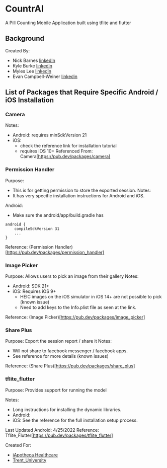 # CountrAI

A Pill Counting Mobile Application built using tflite and flutter

## Background

Created By: 
- Nick Barnes [linkedIn](https://www.linkedin.com/in/nicksbarnes)
- Kyle Burke [linkedin](https://www.linkedin.com/in/kyle-burke-5557a2238/)
- Myles Lee [linkedin](https://www.linkedin.com/in/myles-lee-455497197/)
- Evan Campbell-Weiner [linkedin](https://www.linkedin.com/in/evancampbellweiner/)



## List of Packages that Require Specific Android / iOS Installation

### Camera
Notes:
- Android: requires minSdkVersion 21
- iOS: 
    - check the reference link for installation tutorial
    - requires iOS 10+
Referenced From: Camera[https://pub.dev/packages/camera]

### Permission Handler
Purpose: 
- This is for getting permission to store the exported session. 
Notes: 
- It has very specific installation instructions for Android and iOS. 

Android:
- Make sure the android/app/build.gradle has
```
android {
    compileSdkVersion 31
    ...
}
```
Reference: (Permission Handler)[https://pub.dev/packages/permission_handler]

### Image Picker
Purpose: Allows users to pick an image from their gallery
Notes:
- Android: SDK 21+
- iOS: Requires iOS 9+
    - HEIC images on the iOS simulator in iOS 14+ are not possible to pick (known issue)
    - Need to add keys to the Info.plist file as seen at the link.
  
Reference: (Image Picker)[https://pub.dev/packages/image_picker]

### Share Plus 
Purpose: Export the session report / share it
Notes:
- Will not share to facebook messenger / facebook apps. 
- See reference for more details (known issues)

Reference: (Share Plus)[https://pub.dev/packages/share_plus]

### tflite_flutter
Purpose: Provides support for running the model

Notes:
- Long instructions for installing the dynamic libraries. 
- Android:
- iOS: See the reference for the full installation setup process. 

Last Updated Android: 4/25/2022
Reference: Tflite_Flutter[https://pub.dev/packages/tflite_flutter]



Created For:
- [iApotheca Healthcare](https://iapotheca.com)
- [Trent_University](https://trentu.ca)

